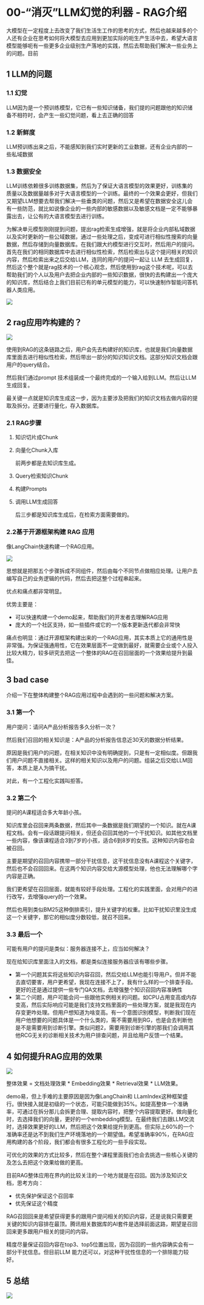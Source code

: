 # 00-“消灭”LLM幻觉的利器 - RAG介绍

大模型在一定程度上去改变了我们生活生工作的思考的方式，然后也越来越多的个人还有企业在思考如何将大模型去应用到更加实际的呃生产生活中去，希望大语言模型能够呃有一些更多企业级别生产落地的实践，然后去帮助我们解决一些业务上的问题。目前

## 1 LLM的问题

### 1.1 幻觉

LLM因为是一个预训练模型，它已有一些知识储备，我们提的问题跟他的知识储备不相符时，会产生一些幻觉问题，看上去正确的回答

### 1.2 新鲜度

LLM预训练出来之后，不能感知到我们实时更新的工业数据，还有企业内部的一些私域数据

### 1.3 数据安全

LLM训练依赖很多训练数据集，然后为了保证大语言模型的效果更好，训练集的质量以及数据量越多对于大语言模型的一个训练。最终的一个效果会更好，但我们又期望LLM想要去帮我们解决一些垂类的问题，然后又是希望在数据安全这儿会有一些防范，就比如说像企业的一些内部的敏感数据以及敏感文档是一定不能够暴露出去，让公有的大语言模型去进行训练。

为解决单元模型刚刚提到问题，提出rag检索生成增强，就是将企业内部私域数据以及实时更新的一些公域数据，通过一些处理之后，变成可进行相似性搜索的向量数据，然后存储到向量数据库。在我们跟大约模型进行交互时，然后用户的提问。首先在我们的相同数据库中去进行相似性检索，然后检索出与这个提问相关的知识内容，然后检索出来之后交给LLM，连同的用户的提问一起让 LLM 去生成回复，然后这个整个就是rag技术的一个核心观念，然后使用到rag这个技术呢，可以去帮助我们的个人以及用户去把企业内部的一些知识数据，很快的去构建出一个庞大的知识库，然后结合上我们目前已有的单元模型的能力，可以快速制作智能问答机器人类应用。

![](https://my-img.javaedge.com.cn/javaedge-blog/2024/06/47ab7653f34a903658793e80be1d8489.png)

## 2 rag应用咋构建的？



![](https://my-img.javaedge.com.cn/javaedge-blog/2024/06/6bc1a91e2ac250fa0558a52f89d48640.png)

使用到RAG的这条链路之后，用户会先去构建好的知识库，也就是我们向量数据库里面去进行相似性检索，然后带出一部分的知识知识文档。这部分知识文档会跟用户的query结合。

然后我们通过prompt 技术组装成一个最终完成的一个输入给到LLM。然后让LLM生成回复。

最关键一点就是知识库生成这一步，因为主要涉及把我们的知识文档去做内容的提取及拆分。还要进行量化，存入数据库。

### 2.1 RAG步骤

1. 知识切片成Chunk

2. 向量化Chunk入库

   前两步都是去知识库生成。

3. Query检索知识Chunk

4. 构建Prompts

5. 调用LLM生成回答

   后三步都是知识库生成后，在检索方面需要做的。

### 2.2基于开源框架构建 RAG 应用

像LangChain快速构建一个RAG应用。

![](https://my-img.javaedge.com.cn/javaedge-blog/2024/06/d23779a15d1e548c9fecfd3b501e8b3c.png)

思想就是把那五个步骤拆成不同组件，然后由每个不同节点做相应处理。让用户去编写自己的业务逻辑的代码，然后去把这整个过程串起来。

优点和痛点都非常明显。

优势主要是：

- 可以快速构建一个demo起来，帮助我们的开发者去理解RAG应用
- 庞大的一个社区支持，如一些插件或它的一个版本更新迭代都会非常快

痛点也明显：通过开源框架构建出来的一个RAG应用，其实本质上它的通用性是非常强。为保证强通用性，它在效果层面不一定做到最好，就需要企业或个人投入比较大精力，较多研究去把这一个整体的RAG在召回层面的一个效果给提升到最佳。

## 3 bad case

介绍一下在整体构建整个RAG应用过程中会遇到的一些问题和解决方案。

### 3.1 第一个

用户提问：请问A产品分析报告多久分析一次？

然后我们召回的相关知识是：A产品的分析报告信息近30天的数据分析结果。

原因是我们用户的问题，在相关知识中没有明确提到，只是有一定相似度。但跟我们用户问题不直接相关。这样的相关知识以及用户的问题。组装之后交给LLM回答，本质上是人为搞干扰。

对此，有一个工程化实践叫拒答。

### 3.2 第二个

提问的A课程适合多大年龄小孩。

知识库里会召回来两条数据，然后其中一条数据是我们期望的一个知识。就在A课程文档。会有一段话跟提问相关，但还会召回其他的一个干扰知识。如其他文档里一些内容，像该课程适合3到7岁的小孩，适合6到8岁的女孩。这种知识内容也会被召回。

主要是期望的召回内容携带一部分干扰信息，这干扰信息没有A课程这个关键字，然后也不会召回回来。在这两个知识内容交给大源模型处理，他也无法理解哪个字内容是正确。

我们更希望在召回层面，就能有较好手段处理。工程化的实践里面，会对用户的进行改写，去增强query的一个效果。

然后也用到类似BM25这种倒排索引，提升关键字的权重。比如干扰知识里没生成这一个关键字，那它的相似度分数较低，就召不回来。

### 3.3 最后一个

可能有用户的提问是类似：服务器连接不上，应当如何解决？

现在给知识库里面注入的文档，都是类似连接服务器应该有哪些步骤。

- 第一个问题其实将这些知识内容召回，然后交给LLM也能引导用户。但并不能去直切要害，用户更希望，我现在连接不上了，我有什么样的一个排查手段。更好的还是通过提供一些专门QA文档，去增强整个知识召回内容准确性
- 第二个问题，用户可能会问一些跟他实例相关的问题。如CPU占用变高或内存变高，然后实际响应可能是我们支持文档里面的一些处理方案，就是我现在内存变更咋处理。但用户想知道为啥变高。有一个意图识别模型，判断我们现在用户他想要的问题具体是一个什么类的，需不需要用到RG，也是会去判断他是不是需要用到诊断引擎。类似问题2，需要用到诊断引擎的那我们会调用其他RCG无关的诊断相关技术为用户排查问题，并且给用户反馈一个结果。

## 4 如何提升RAG应用的效果



![](https://my-img.javaedge.com.cn/javaedge-blog/2024/06/436b65827d8f997647d25dc980076556.png)

整体效果 = 文档处理效果 * Embedding效果 * Retrieval效果 * LLM效果。

demo易，但上手难的主要原因是因为像LangChain和 LLamIndex这种框架盛行。很快接入就是初级的一个状态，可能只能做到35%。如提高整体一个准确率，可通过在拆分那儿会拆更合理、提取内容时，把整个内容提取更好。做向量化时，去选择我们的向量，更好的一个embedding模型。在最终我们去跟LLM交流时，选择效果更好的LLM，然后把这个效果给提升到更高。但实际上60%的一个准确率还是达不到我们生产环境落地的一个期望值。希望准确率90%，在RAG应用构建的各个阶段，我们都会有很多工程化的一些手段实现。

可优化的效果的方式比较多，然后在整个课程里面我们也会去挑选一些核心关键的及怎么去把这个效果给做的更高。

目前RAG整体应用在界内的比较关注的一个地方就是在召回。因为涉及知识文档，思考方向：

- 优先保护保证这个召回率
- 优先保证这个精度

RAG召回回来是希望获得更多的跟用户提问相关的知识内容，还是说我只需要更关键的知识内容排在最顶。腾讯相关数据库的AI套件是选择前面这路，期望是召回回来更多跟用户相关的提问的内容。

精度尽量保证召回内容在top3、top5位置出现，因为召回的一些内容确实会有一部分干扰信息。但目前LLM 能力还可以，对这种干扰性信息的一个排除能力较好。

## 5 总结

![](https://my-img.javaedge.com.cn/javaedge-blog/2024/06/e71d83311ae4838f0852f8c5b10cde52.png)